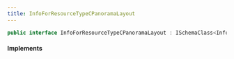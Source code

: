 ```yaml
---
title: InfoForResourceTypeCPanoramaLayout
---
```


```csharp
public interface InfoForResourceTypeCPanoramaLayout : ISchemaClass<InfoForResourceTypeCPanoramaLayout>, ISchemaField, ISchemaClass, INativeHandle
```

#### Implements

